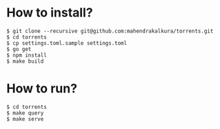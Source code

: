 How to install?
===============

```
$ git clone --recursive git@github.com:mahendrakalkura/torrents.git
$ cd torrents
$ cp settings.toml.sample settings.toml
$ go get
$ npm install
$ make build
```

How to run?
===========

```
$ cd torrents
$ make query
$ make serve
```
